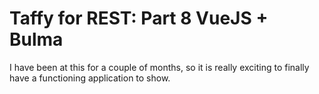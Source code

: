 # Taffy for REST: Part 8 VueJS + Bulma

I have been at this for a couple of months, so it is really exciting to finally have a functioning application to show.



